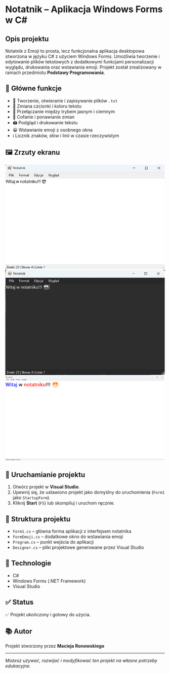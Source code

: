 # Notatnik – Aplikacja Windows Forms w C#
## Opis projektu

Notatnik z Emoji to prosta, lecz funkcjonalna aplikacja desktopowa stworzona w języku C# z użyciem Windows Forms. Umożliwia tworzenie i edytowanie plików tekstowych z dodatkowymi funkcjami personalizacji wyglądu, drukowania oraz wstawiania emoji. Projekt został zrealizowany w ramach przedmiotu **Podstawy Programowania**.

## 🎯 Główne funkcje

- 📂 Tworzenie, otwieranie i zapisywanie plików `.txt`
- 🎨 Zmiana czcionki i koloru tekstu
- 🌙 Przełączanie między trybem jasnym i ciemnym
- 🔁 Cofanie i ponawianie zmian
- 🖨️ Podgląd i drukowanie tekstu
- 😀 Wstawianie emoji z osobnego okna
- ℹ️ Licznik znaków, słów i linii w czasie rzeczywistym

## 🖼️ Zrzuty ekranu
![Wygląd aplikacji 1](./images/screen1.png)
![Wygląd aplikacji 2](./images/screen2.png)
![Wygląd aplikacji 3](./images/screen3.png)

## 🚀 Uruchamianie projektu

1. Otwórz projekt w **Visual Studio**.
2. Upewnij się, że ustawiono projekt jako domyślny do uruchomienia (`Form1` jako `StartupForm`).
3. Kliknij **Start** (`F5`) lub skompiluj i uruchom ręcznie.

## 📁 Struktura projektu

- `Form1.cs` – główna forma aplikacji z interfejsem notatnika
- `FormEmoji.cs` – dodatkowe okno do wstawiania emoji
- `Program.cs` – punkt wejścia do aplikacji
- `Designer.cs` – pliki projektowe generowane przez Visual Studio

## 🔧 Technologie

- C#
- Windows Forms (.NET Framework)
- Visual Studio

## ✅ Status

✅ Projekt ukończony i gotowy do użycia.

## 📚 Autor

Projekt stworzony przez **Macieja Ronowskiego** 

---
*Możesz używać, rozwijać i modyfikować ten projekt na własne potrzeby edukacyjne.*
